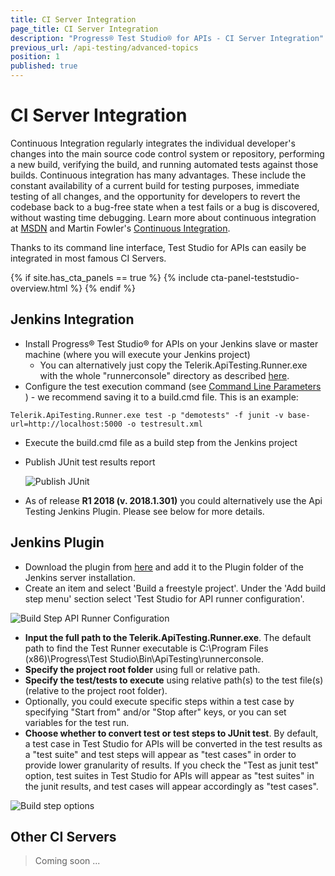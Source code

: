 ```yaml
---
title: CI Server Integration
page_title: CI Server Integration
description: "Progress® Test Studio® for APIs - CI Server Integration"
previous_url: /api-testing/advanced-topics
position: 1
published: true
---
```


# CI Server Integration

Continuous Integration regularly integrates the individual developer's changes into the main source code control system or repository, performing a new build, verifying the build, and running automated tests against those builds. Continuous integration has many advantages. These include the constant availability of a current build for testing purposes, immediate testing of all changes, and the opportunity for developers to revert the codebase back to a bug-free state when a test fails or a bug is discovered, without wasting time debugging. Learn more about continuous integration at <a href="http://msdn.microsoft.com/en-us/library/ee308011(v=vs.100).aspx">MSDN</a> and Martin Fowler's <a href="http://www.martinfowler.com/articles/continuousIntegration.html">Continuous Integration</a>.

Thanks to its command line interface, Test Studio for APIs can easily be integrated in most famous CI Servers.

{% if site.has_cta_panels == true %}
{% include cta-panel-teststudio-overview.html %}
{% endif %}

## Jenkins Integration
 
 * Install Progress® Test Studio® for APIs on your Jenkins slave or master machine (where you will execute your Jenkins project)
   * You can alternatively just copy the Telerik.ApiTesting.Runner.exe with the whole "runnerconsole" directory as described [here](/features/command-line/overview). 
 * Configure the test execution command (see [Command Line Parameters](/features/command-line/command-line-parameters)
 ) - we recommend saving it to a build.cmd file. This is an example:
 
 `Telerik.ApiTesting.Runner.exe test -p "demotests" -f junit -v base-url=http://localhost:5000 -o testresult.xml`
 
 * Execute the build.cmd file as a build step from the Jenkins project
 * Publish JUnit test results report

    ![Publish JUnit](/img/advanced-topics/ci-server-integration/publish-junit.png)

 * As of release **R1 2018 (v. 2018.1.301)** you could alternatively use the Api Testing Jenkins Plugin. Please see below for more details.

## Jenkins Plugin

 * Download the plugin from [here](/downloads/Jenkins_Plugin_Apitesting.zip) and add it to the Plugin folder of the Jenkins server installation.
 * Create an item and select 'Build a freestyle project'. Under the 'Add build step menu' section select 'Test Studio for API runner configuration'.

 ![Build Step API Runner Configuration](/img/advanced-topics/ci-server-integration/build-api-runner-task.png)

 * **Input the full path to the Telerik.ApiTesting.Runner.exe**. The default path to find the Test Runner executable is C:\Program Files (x86)\Progress\Test Studio\Bin\ApiTesting\runnerconsole.
 * **Specify the project root folder** using full or relative path.
 * **Specify the test/tests to execute** using relative path(s) to the test file(s) (relative to the project root folder).
 * Optionally, you could execute specific steps within a test case by specifying "Start from" and/or "Stop after" keys, or you can set variables for the test run. 
 * **Choose whether to convert test or test steps to JUnit test**. By default, a test case in Test Studio for APIs will be converted in the test results as a "test suite" and test steps will appear as "test cases" in order to provide lower granularity of results. If you check the "Test as junit test" option, test suites in Test Studio for APIs will appear as "test suites" in the junit results, and test cases will appear accordingly as "test cases". 

![Build step options](/img/advanced-topics/ci-server-integration/build-task-options.png)

## Other CI Servers

> Coming soon ...
